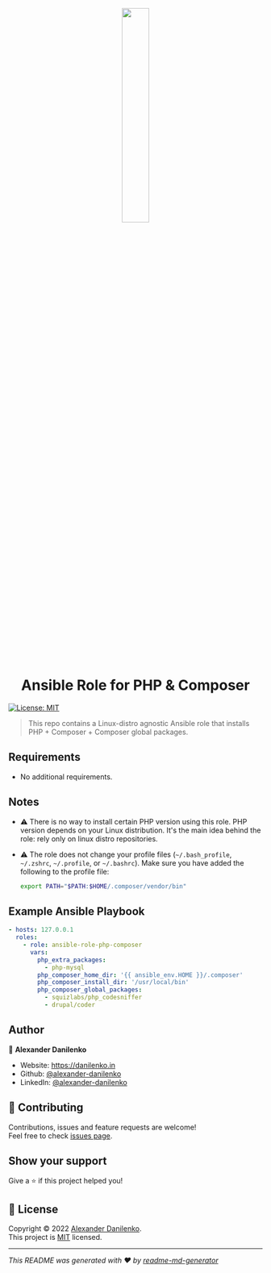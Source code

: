 <p align="center">
  <img src="https://cdn.svgporn.com/logos/php.svg" width="33%" />
</p>

<h1 align="center">Ansible Role for PHP & Composer</h1>

<p>
  <a href="./LICENSE" target="_blank">
    <img alt="License: MIT" src="https://img.shields.io/badge/License-MIT-green.svg?style=for-the-badge" />
  </a>
</p>

> This repo contains a Linux-distro agnostic Ansible role that installs PHP + Composer + Composer global packages.

## Requirements

- No additional requirements.

## Notes

- ⚠️ There is no way to install certain PHP version using this role. PHP version depends on your Linux distribution. It's the main idea behind the role: rely only on linux distro repositories.
- ⚠️ The role does not change your profile files (`~/.bash_profile`, `~/.zshrc`, `~/.profile`, or `~/.bashrc`). Make sure you have added the following to the profile file:

  ```bash
  export PATH="$PATH:$HOME/.composer/vendor/bin"
  ```

## Example Ansible Playbook

```yaml
- hosts: 127.0.0.1
  roles:
    - role: ansible-role-php-composer
      vars:
        php_extra_packages:
          - php-mysql
        php_composer_home_dir: '{{ ansible_env.HOME }}/.composer'
        php_composer_install_dir: '/usr/local/bin'
        php_composer_global_packages:
          - squizlabs/php_codesniffer
          - drupal/coder
```

## Author

👤 **Alexander Danilenko**

* Website: https://danilenko.in
* Github: [@alexander-danilenko](https://github.com/alexander-danilenko)
* LinkedIn: [@alexander-danilenko](https://linkedin.com/in/alexander-danilenko)

## 🤝 Contributing

Contributions, issues and feature requests are welcome!<br />Feel free to check [issues page](https://github.com/alexander-danilenko/ansible-role-php-composer/issues). 

## Show your support

Give a ⭐️ if this project helped you!

## 📝 License

Copyright © 2022 [Alexander Danilenko](https://github.com/alexander-danilenko).<br />
This project is [MIT](./LICENSE) licensed.

***
_This README was generated with ❤️ by [readme-md-generator](https://github.com/kefranabg/readme-md-generator)_